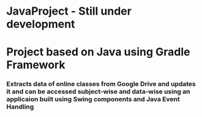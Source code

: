 # JavaProject - <strong>Still under development</strong>
<h1>Project based on Java  using Gradle Framework</h1>
<h3>Extracts data of online classes from Google Drive and updates it and can be accessed subject-wise and data-wise using an applicaion built using Swing components and Java Event Handling</h3>
